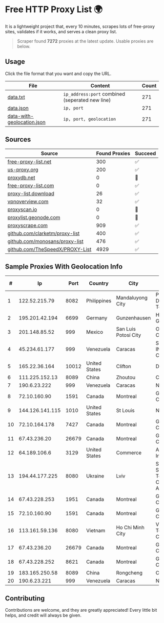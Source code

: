 
# Free HTTP Proxy List 🌍

It is a lightweight project that, every 10 minutes, scrapes lots of free-proxy sites, validates if it works, and serves a clean proxy list.


> Scraper found **7272** proxies at the latest update. Usable proxies are below.

## Usage

Click the file format that you want and copy the URL.


|File|Content|Count|
|----|-------|-----|
|[data.txt](https://raw.githubusercontent.com/themiralay/Proxy-List-World/master/data.txt)|`ip_address:port` combined (seperated new line)|271|
|[data.json](https://raw.githubusercontent.com/themiralay/Proxy-List-World/master/data.json)|`ip, port`|271|
|[data-with-geolocation.json](https://raw.githubusercontent.com/themiralay/Proxy-List-World/master/data-with-geolocation.json)|`ip, port, geolocation`|271|

## Sources

|Source|Found Proxies|Succeed|
|------|-------------|-------|
|[free-proxy-list.net](https://free-proxy-list.net)|300|✅|
|[us-proxy.org](https://www.us-proxy.org)|200|✅|
|[proxydb.net](http://proxydb.net)|0|🚫|
|[free-proxy-list.com](https://free-proxy-list.com/?page=&port=&type%5B%5D=http&type%5B%5D=https&up_time=0&search=Search)|0|✅|
|[proxy-list.download](https://www.proxy-list.download/HTTP)|26|✅|
|[vpnoverview.com](https://vpnoverview.com/privacy/anonymous-browsing/free-proxy-servers)|32|✅|
|[proxyscan.io](https://www.proxyscan.io)|0|🚫|
|[proxylist.geonode.com](https://proxylist.geonode.com/api/proxy-list?limit=300&page=1&sort_by=lastChecked&sort_type=desc&protocols=http,https)|0|🚫|
|[proxyscrape.com](https://api.proxyscrape.com/v2/?request=displayproxies&protocol=http&timeout=10000&country=all&ssl=all&anonymity=all)|909|✅|
|[github.com/clarketm/proxy-list](https://raw.githubusercontent.com/clarketm/proxy-list/master/proxy-list-raw.txt)|400|✅|
|[github.com/monosans/proxy-list](https://raw.githubusercontent.com/monosans/proxy-list/main/proxies/http.txt)|476|✅|
|[github.com/TheSpeedX/PROXY-List](https://raw.githubusercontent.com/TheSpeedX/PROXY-List/master/http.txt)|4929|✅|


## Sample Proxies With Geolocation Info

|#|Ip|Port|Country|City|Internet Service Provider|
|-|--|----|-------|----|-------------------------|
|1|122.52.215.79|8082|Philippines|Mandaluyong City|Philippine Long Distance Telephone Co.|
|2|195.201.42.194|6699|Germany|Gunzenhausen|Hetzner Online GmbH|
|3|201.148.85.52|999|Mexico|San Luis Potosí City|Operbes, S.A. de C.V.|
|4|45.234.61.177|999|Venezuela|Caracas|SOLUCIONES INSTALRED CH&C C.A.|
|5|165.22.36.164|10012|United States|Clifton|DigitalOcean, LLC|
|6|111.225.152.13|8089|China|Zhoutou|China Telecom|
|7|190.6.23.222|999|Venezuela|Caracas|Net Uno|
|8|72.10.160.90|1591|Canada|Montreal|GloboTech Communications|
|9|144.126.141.115|1010|United States|St Louis|Nubes, LLC|
|10|72.10.164.178|7427|Canada|Montreal|GloboTech Communications|
|11|67.43.236.20|26679|Canada|Montreal|GloboTech Communications|
|12|64.189.106.6|3129|United States|Commerce|Apogee Telecom Inc.|
|13|194.44.177.225|8080|Ukraine|Lviv|State Enterprise Scientific and Telecommunication Centre "Ukrainian Academic an|
|14|67.43.228.253|1951|Canada|Montreal|GloboTech Communications|
|15|72.10.160.90|1591|Canada|Montreal|GloboTech Communications|
|16|113.161.59.136|8080|Vietnam|Ho Chi Minh City|VietNam Post and Telecom Corporation|
|17|67.43.236.20|26679|Canada|Montreal|GloboTech Communications|
|18|67.43.228.252|8621|Canada|Montreal|GloboTech Communications|
|19|183.165.250.58|8089|China|Rongcheng|Chinanet|
|20|190.6.23.221|999|Venezuela|Caracas|Net Uno|



## Contributing

Contributions are welcome, and they are greatly appreciated! Every
little bit helps, and credit will always be given.

